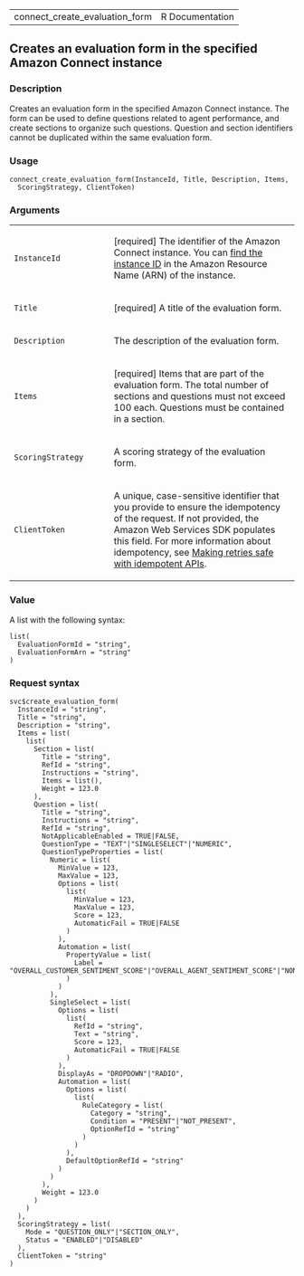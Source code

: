<table style="width: 100%;">
<tbody>
<tr class="odd">
<td>connect_create_evaluation_form</td>
<td style="text-align: right;">R Documentation</td>
</tr>
</tbody>
</table>

## Creates an evaluation form in the specified Amazon Connect instance

### Description

Creates an evaluation form in the specified Amazon Connect instance. The
form can be used to define questions related to agent performance, and
create sections to organize such questions. Question and section
identifiers cannot be duplicated within the same evaluation form.

### Usage

    connect_create_evaluation_form(InstanceId, Title, Description, Items,
      ScoringStrategy, ClientToken)

### Arguments

<table>
<colgroup>
<col style="width: 35%" />
<col style="width: 65%" />
</colgroup>
<tbody>
<tr class="odd">
<td><code
id="connect_create_evaluation_form_:_InstanceId">InstanceId</code></td>
<td><p>[required] The identifier of the Amazon Connect instance. You can
<a
href="https://docs.aws.amazon.com/connect/latest/adminguide/find-instance-arn.html">find
the instance ID</a> in the Amazon Resource Name (ARN) of the
instance.</p></td>
</tr>
<tr class="even">
<td><code id="connect_create_evaluation_form_:_Title">Title</code></td>
<td><p>[required] A title of the evaluation form.</p></td>
</tr>
<tr class="odd">
<td><code
id="connect_create_evaluation_form_:_Description">Description</code></td>
<td><p>The description of the evaluation form.</p></td>
</tr>
<tr class="even">
<td><code id="connect_create_evaluation_form_:_Items">Items</code></td>
<td><p>[required] Items that are part of the evaluation form. The total
number of sections and questions must not exceed 100 each. Questions
must be contained in a section.</p></td>
</tr>
<tr class="odd">
<td><code
id="connect_create_evaluation_form_:_ScoringStrategy">ScoringStrategy</code></td>
<td><p>A scoring strategy of the evaluation form.</p></td>
</tr>
<tr class="even">
<td><code
id="connect_create_evaluation_form_:_ClientToken">ClientToken</code></td>
<td><p>A unique, case-sensitive identifier that you provide to ensure
the idempotency of the request. If not provided, the Amazon Web Services
SDK populates this field. For more information about idempotency, see <a
href="https://aws.amazon.com/builders-library/making-retries-safe-with-idempotent-APIs/">Making
retries safe with idempotent APIs</a>.</p></td>
</tr>
</tbody>
</table>

### Value

A list with the following syntax:

    list(
      EvaluationFormId = "string",
      EvaluationFormArn = "string"
    )

### Request syntax

    svc$create_evaluation_form(
      InstanceId = "string",
      Title = "string",
      Description = "string",
      Items = list(
        list(
          Section = list(
            Title = "string",
            RefId = "string",
            Instructions = "string",
            Items = list(),
            Weight = 123.0
          ),
          Question = list(
            Title = "string",
            Instructions = "string",
            RefId = "string",
            NotApplicableEnabled = TRUE|FALSE,
            QuestionType = "TEXT"|"SINGLESELECT"|"NUMERIC",
            QuestionTypeProperties = list(
              Numeric = list(
                MinValue = 123,
                MaxValue = 123,
                Options = list(
                  list(
                    MinValue = 123,
                    MaxValue = 123,
                    Score = 123,
                    AutomaticFail = TRUE|FALSE
                  )
                ),
                Automation = list(
                  PropertyValue = list(
                    Label = "OVERALL_CUSTOMER_SENTIMENT_SCORE"|"OVERALL_AGENT_SENTIMENT_SCORE"|"NON_TALK_TIME"|"NON_TALK_TIME_PERCENTAGE"|"NUMBER_OF_INTERRUPTIONS"|"CONTACT_DURATION"|"AGENT_INTERACTION_DURATION"|"CUSTOMER_HOLD_TIME"
                  )
                )
              ),
              SingleSelect = list(
                Options = list(
                  list(
                    RefId = "string",
                    Text = "string",
                    Score = 123,
                    AutomaticFail = TRUE|FALSE
                  )
                ),
                DisplayAs = "DROPDOWN"|"RADIO",
                Automation = list(
                  Options = list(
                    list(
                      RuleCategory = list(
                        Category = "string",
                        Condition = "PRESENT"|"NOT_PRESENT",
                        OptionRefId = "string"
                      )
                    )
                  ),
                  DefaultOptionRefId = "string"
                )
              )
            ),
            Weight = 123.0
          )
        )
      ),
      ScoringStrategy = list(
        Mode = "QUESTION_ONLY"|"SECTION_ONLY",
        Status = "ENABLED"|"DISABLED"
      ),
      ClientToken = "string"
    )
